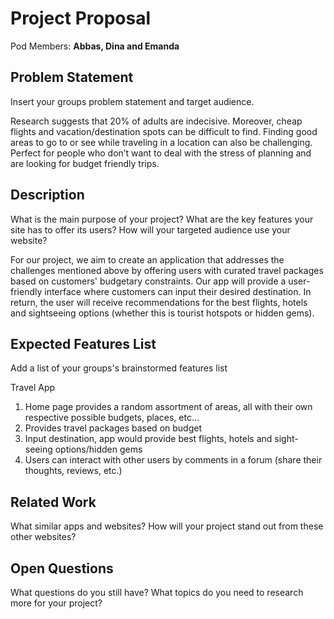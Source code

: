 # Project Proposal

Pod Members: **Abbas, Dina and Emanda**

## Problem Statement

Insert your groups problem statement and target audience.

Research suggests that 20% of adults are indecisive. Moreover, cheap flights and vacation/destination spots can be difficult to find. Finding good areas to go to or see while traveling in a location can also be challenging. Perfect for people who don’t want to deal with the stress of planning and are looking for budget friendly trips.

## Description

What is the main purpose of your project? What are the key features your site has to offer its users? How will your targeted audience use your website?

For our project, we aim to create an application that addresses the challenges mentioned above by offering users with curated travel packages based on customers' budgetary constraints. Our app will provide a user-friendly interface where customers can input their desired destination. In return, the user will receive recommendations for the best flights, hotels and sightseeing options (whether this is tourist hotspots or hidden gems).

## Expected Features List

Add a list of your groups's brainstormed features list

Travel App
1. Home page provides a random assortment of areas, all with their own respective possible budgets, places, etc…
2. Provides travel packages based on budget 
3. Input destination, app would provide best flights, hotels and sight-seeing options/hidden gems 
4. Users can interact with other users by comments in a forum (share their thoughts, reviews, etc.)


## Related Work

What similar apps and websites? How will your project stand out from these other websites?

## Open Questions

What questions do you still have? What topics do you need to research more for your project?

